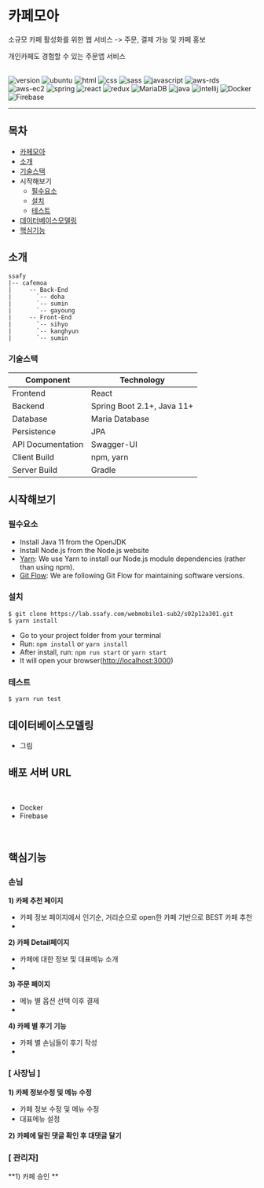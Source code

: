 # 카페모아

소규모 카페 활성화를 위한 웹 서비스 -> 주문, 결제 가능 및 카페 홍보

개인카페도 경험할 수 있는 주문앱 서비스
<br>
<br>

![version](https://img.shields.io/badge/version-0.0.1-yellow?)
![ubuntu](https://img.shields.io/badge/ubuntu-19.04-brown?logo=ubuntu)
![html](https://img.shields.io/badge/html-html5-red?logo=html5)
![css](https://img.shields.io/badge/css-css3-red?logo=css3)
![sass](https://img.shields.io/badge/sass-1.23.0-red?logo=sass)
![javascript](https://img.shields.io/badge/javascript-es6-yellowgreen?logo=javascript)
![aws-rds](https://img.shields.io/badge/aws%20-rds-orange?logo=Amazon)
![aws-ec2](https://img.shields.io/badge/aws%20-ec2-orange?logo=Amazon)
![spring](https://img.shields.io/badge/spring-5.2.2-green?logo=spring)
![react](https://img.shields.io/badge/react-16.12.0-blue?logo=react)
![redux](https://img.shields.io/badge/redux-4.0.5-blue?logo=redux)
![MariaDB](https://img.shields.io/badge/mariadb-10.4.12-orange?logo=MariaDB)
![java](https://img.shields.io/badge/java-11+-green?logo=java)
![intellij](https://img.shields.io/badge/intellij-2019.3.1-green?logo=intellij_IDEA)
![Docker](https://img.shields.io/badge/docker-docker-purple?logo=Docker)
![Firebase](https://img.shields.io/badge/firebase-firebase-purple?logo=Firebase)

------
## 목차

- [카페모아](#카페모아)
- [소개](#소개)
- [기술스택](#기술스택)
- 시작해보기
    - [필수요소](#필수요소)
    - [설치](#설치)
    - [테스트](#테스트)
- [데이터베이스모델링](#데이터베이스모델링)
- [핵심기능](#핵심기능)




## 소개

```
ssafy
|-- cafemoa
|     -- Back-End
|       `-- doha
|       `-- sumin
|       `-- gayoung
|     -- Front-End
|       `-- sihyo
|       `-- kanghyun
|       `-- sumin
```


### 기술스택
| Component         | Technology                 |
| ----------------- | -------------------------- |
| Frontend          | React                      |
| Backend           | Spring Boot 2.1+, Java 11+ |
| Database          | Maria Database             |
| Persistence       | JPA                        |
| API Documentation | Swagger-UI                 |
| Client Build      | npm, yarn                  |
| Server Build      | Gradle                     |



## 시작해보기

### 필수요소

- Install Java 11 from the OpenJDK
- Install Node.js from the Node.js website
- [Yarn](https://yarnpkg.com/): We use Yarn to install our Node.js module dependencies (rather than using npm).
- [Git Flow](https://github.com/nvie/gitflow/wiki/Installation): We are following Git Flow for maintaining software versions.


### 설치

  ```
  $ git clone https://lab.ssafy.com/webmobile1-sub2/s02p12a301.git
  $ yarn install
  ```


- Go to your project folder from your terminal
- Run: `npm install` or `yarn install`
- After install, run: `npm run start` or `yarn start`
- It will open your browser([http://localhost:3000](http://localhost:3000/))


### 테스트

  ```
  $ yarn run test
  ```


## 데이터베이스모델링


- 그림
  <br>

## 배포 서버 URL
​
- Docker
​
- Firebase
<br>

## 핵심기능

### 손님
 **1)  카페 추천 페이지**
- 카페 정보 페이지에서 인기순, 거리순으로 open한 카페 기반으로 BEST 카페 추천
- 


**2)  카페 Detail페이지**

- 카페에 대한 정보 및 대표메뉴 소개
- 


**3)  주문 페이지**


- 메뉴 별 옵션 선택 이후 결제
- 


**4)  카페 별 후기 기능**
- 카페 별 손님들이 후기 작성
- 


### [ 사장님 ]


**1)  카페 정보수정 및 메뉴 수정**
- 카페 정보 수정 및 메뉴 수정
- 대표메뉴 설정


**2)  카페에 달린 댓글 확인 후 대댓글 달기**


### [ 관리자]
**1)  카페 승인 **
